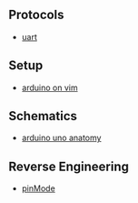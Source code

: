 ## Protocols
- [uart](embedded_development/arduino/uart.md)

## Setup
- [arduino on vim](embedded_development/arduino/arduino_on_vim.md)

## Schematics
- [arduino uno anatomy](embedded_development/arduino/arduino_uno_anatomy.md)

## Reverse Engineering
- [pinMode](embedded_development/arduino/pin_mode.md)
